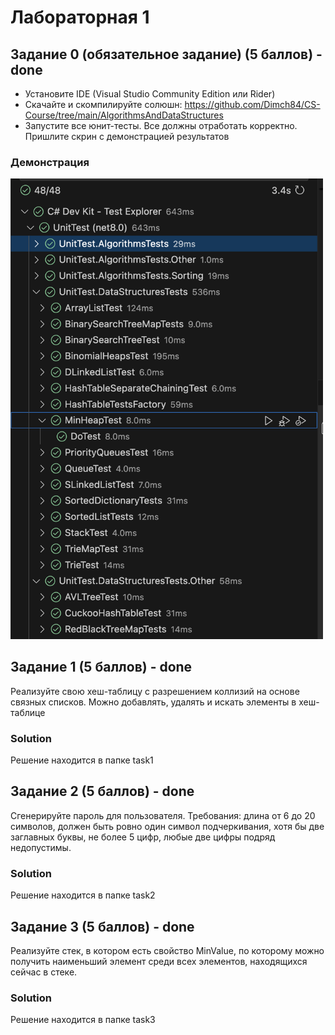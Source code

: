 # Лабораторная 1

## Задание 0 (обязательное задание) (5 баллов) - done

-  Установите IDE (Visual Studio Community Edition или Rider)
-  Скачайте и скомпилируйте солюшн: https://github.com/Dimch84/CS-Course/tree/main/AlgorithmsAndDataStructures
- Запустите все юнит-тесты. Все должны отработать корректно. Пришлите скрин с
демонстрацией результатов

### Демонстрация

<img src="screens/screen1.png" width=500 />

## Задание 1 (5 баллов) - done

Реализуйте свою хеш-таблицу с разрешением коллизий на основе связных списков.
Можно добавлять, удалять и искать элементы в хеш-таблице

### Solution

Решение находится в папке task1

## Задание 2 (5 баллов) - done

Сгенерируйте пароль для пользователя. Требования: длина от 6 до 20 символов, должен быть
ровно один символ подчеркивания, хотя бы две заглавных буквы, не более 5 цифр, любые две
цифры подряд недопустимы.

### Solution

Решение находится в папке task2

## Задание 3 (5 баллов) - done

Реализуйте стек, в котором есть свойство MinValue, по которому можно получить наименьший
элемент среди всех элементов, находящихся сейчас в стеке.

### Solution

Решение находится в папке task3